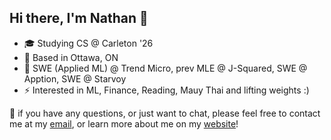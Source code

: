 ## Hi there, I'm Nathan 👋


- 🎓 Studying CS @ Carleton '26
- 🏢 Based in Ottawa, ON
- 🧰 SWE (Applied ML) @ Trend Micro, prev MLE @ J-Squared, SWE @ Apption, SWE @ Starvoy
- ⚡ Interested in ML, Finance, Reading, Mauy Thai and lifting weights :)

📩 if you have any questions, or just want to chat, please feel free to contact me at my [email](mailto:elkhourynathan@gmail.com), or learn more about me on my [website](https://nathanelkhoury.vercel.app/)!
